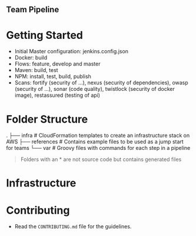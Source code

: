 Team Pipeline
---

# Getting Started
- Initial Master configuration: jenkins.config.json
- Docker: build
- Flows: feature, develop and master
- Maven: build, test
- NPM: install, test, build, publish
- Scans: fortify (security of ...), nexus (security of dependencies), owasp (security of ...), sonar (code quality), twistlock (security of docker image), restassured (testing of api)

# Folder Structure

  .
  ├── infra                   # CloudFormation templates to create an infrastructure stack on AWS
  ├── references              # Contains example files to be used as a jump start for teams
  └── var                     # Groovy files with commands for each step in a pipeline

> Folders with an * are not source code but contains generated files

# Infrastructure


# Contributing
- Read the `CONTRIBUTING.md` file for the guidelines.
